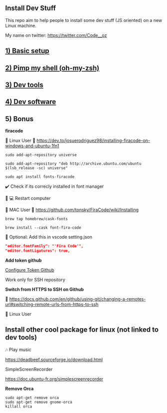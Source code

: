 ## Install Dev Stuff

This repo aim to help people to install some dev stuff (JS oriented) on a new Linux machine.

My name on twitter: https://twitter.com/Code__oz

## [1) Basic setup](./basic-setup.mkd)

## [2) Pimp my shell (oh-my-zsh)](./zsh/pimp-shell.mkd)

## [3) Dev tools](./dev-tools.mkd)

## [4) Dev software](./dev-software.mkd)

## 5) Bonus

**firacode**

🐧 Linux User
:link: https://dev.to/josuerodriguez98/installing-firacode-on-windows-and-ubuntu-1fn1


```console
sudo add-apt-repository universe
```

```console
sudo add-apt-repository "deb http://archive.ubuntu.com/ubuntu $(lsb_release -sc) universe"
```

```console
sudo apt install fonts-firacode
```
 
:heavy_check_mark: Check if its correcly installed in font manager

:repeat: :computer: Restart computer

🍎 MAC User
:link: https://github.com/tonsky/FiraCode/wiki/Installing

```console
brew tap homebrew/cask-fonts

brew install --cask font-fira-code
```

:triangular_flag_on_post: Optional: Add this in vscode setting.json

```json
"editor.fontFamily": "'Fira Code'",
"editor.fontLigatures": true,
```

**Add token github**

[Configure Token Github](./github/add-token-ssh.mkd)

Work only for SSH repository

**Switch from HTTPS to SSH on Github**

:link: https://docs.github.com/en/github/using-git/changing-a-remotes-url#switching-remote-urls-from-https-to-ssh


🐧 Linux User
## Install other cool package for linux (not linked to dev tools)

🎶 Play music

https://deadbeef.sourceforge.io/download.html

SimpleScreenRecorder

https://doc.ubuntu-fr.org/simplescreenrecorder

**Remove Orca**

```console
sudo apt-get remove orca
sudo apt-get remove gnome-orca
killall orca
```